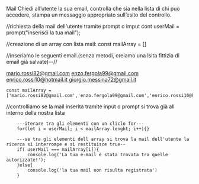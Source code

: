 Mail
Chiedi all’utente la sua email,
controlla che sia nella lista di chi può accedere,
stampa un messaggio appropriato sull’esito del controllo.

//richiesta della mail dell'utente tramite prompt o imput
cont userMail = prompt("inserisci la tua mail");

//creazione di un array con lista mail:
const mailArray = []

//inseriamo le seguenti email.(senza metodi, creiamo una lsita fittizia di email già salvate)--//

mario.rossi82@gmail.com
enzo.fergola99@gmail.com
enrico.rossi10@hotmail.it
giorgio.messina72@gmail.it

    const mailArray = ['mario.rossi82@gmail.com','enzo.fergola99@gmail.com','enrico.rossi10@hotmail.it','giorgio.messina72@gmail.it']

//controlliamo se la mail inserita tramite input o prompt si trova già all interno della nostra lista

        ---iterare tra gli elementi con un cliclo for---
        for(let i = userMail; i < mailArray.lenght; i++){}

        ---se tra gli elementi dell array si trova la mail dell'utente la ricerca si interrompe e si restituisce true--
        if( userMail === mailArray[i]){
            console.log('La tua e-mail è stata trovata tra quelle autorizzate!');
        }else{
            console.log('la tua mail non risulta registrata')
        }


